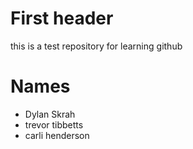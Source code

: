 # First header

this is a test repository for learning github

# Names

- Dylan Skrah
- trevor tibbetts
- carli henderson
